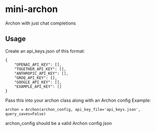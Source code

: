 # mini-archon
Archon with just chat completions

## Usage
Create an api_keys.json of this format:
```
{
    "OPENAI_API_KEY": [],
    "TOGETHER_API_KEY": [],
    "ANTHROPIC_API_KEY": [],
    "GROQ_API_KEY": [],
    "GOOGLE_API_KEY": [],
    "EXAMPLE_API_KEY": []
}
```

Pass this into your archon class along with an Archon config
Example:
```
archon = Archon(archon_config, api_key_file='api_keys.json', query_saves=False)
```
archon_config should be a valid Archon config json